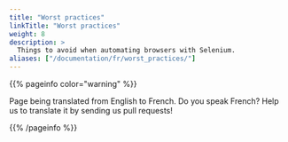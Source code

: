 ```yaml
---
title: "Worst practices"
linkTitle: "Worst practices"
weight: 8
description: >
  Things to avoid when automating browsers with Selenium.
aliases: ["/documentation/fr/worst_practices/"]    
---
```


{{% pageinfo color="warning" %}}
<p class="lead">
   <i class="fas fa-language display-4"></i> 
   Page being translated from 
   English to French. Do you speak French? Help us to translate
   it by sending us pull requests!
</p>
{{% /pageinfo %}}


